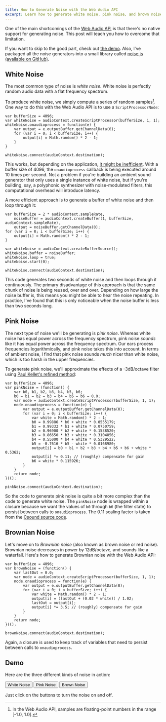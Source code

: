 ```yaml
---
title: How to Generate Noise with the Web Audio API
excerpt: Learn how to generate white noise, pink noise, and brown noise with the Web Audio API.
---
```


One of the main shortcomings of the [Web Audio API][] is that there's no
native support for generating noise. This post will teach you how to
overcome that limitation.

<!--more-->

If you want to skip to the good part, check out [the demo][]. Also, I've
packaged all the noise generators into a small library called [noise.js
(available on GitHub)][].

White Noise
-----------

The most common type of noise is *white noise*. White noise is perfectly
random audio data with a flat frequency spectrum.

To produce white noise, we simply compute a series of random
samples[^1]. One way to do this with the Web Audio API is to use a
`ScriptProcessorNode`:

~~~~ {.javascript}
var bufferSize = 4096;
var whiteNoise = audioContext.createScriptProcessor(bufferSize, 1, 1);
whiteNoise.onaudioprocess = function(e) {
    var output = e.outputBuffer.getChannelData(0);
    for (var i = 0; i < bufferSize; i++) {
        output[i] = Math.random() * 2 - 1;
    }
}

whiteNoise.connect(audioContext.destination);
~~~~

This works, but depending on the application, [it might be
inefficient][]. With a buffer size of 4096, the `onaudioprocess`
callback is being executed around 10 times per second. Not a problem if
you're building an ambient sound generator that only uses a single
instance of white noise, but if you're building, say, a polyphonic
synthesizer with noise-modulated filters, this computational overhead
will introduce latency.

A more efficient approach is to generate a buffer of white noise and
then loop through it:

~~~~ {.javascript}
var bufferSize = 2 * audioContext.sampleRate,
    noiseBuffer = audioContext.createBuffer(1, bufferSize, audioContext.sampleRate),
    output = noiseBuffer.getChannelData(0);
for (var i = 0; i < bufferSize; i++) {
    output[i] = Math.random() * 2 - 1;
}

var whiteNoise = audioContext.createBufferSource();
whiteNoise.buffer = noiseBuffer;
whiteNoise.loop = true;
whiteNoise.start(0);

whiteNoise.connect(audioContext.destination);
~~~~

This code generates two seconds of white noise and then loops through it
continuously. The primary disadvantage of this approach is that the same
chunk of noise is being reused, over and over. Depending on how large
the noise buffer is, this means you might be able to hear the noise
repeating. In practice, I've found that this is only noticeable when the
noise buffer is less than two seconds long.

Pink Noise
----------

The next type of noise we'll be generating is *pink noise*. Whereas
white noise has equal power across the frequency spectrum, pink noise
*sounds* like it has equal power across the frequency spectrum. Our ears
process frequencies logarithmically, and pink noise takes this into
account. In terms of ambient noise, I find that pink noise sounds *much*
nicer than white noise, which is too harsh in the upper frequencies.

To generate pink noise, we'll approximate the effects of a -3dB/octave
filter using [Paul Kellet's refined method][]:

~~~~ {.javascript}
var bufferSize = 4096;
var pinkNoise = (function() {
    var b0, b1, b2, b3, b4, b5, b6;
    b0 = b1 = b2 = b3 = b4 = b5 = b6 = 0.0;
    var node = audioContext.createScriptProcessor(bufferSize, 1, 1);
    node.onaudioprocess = function(e) {
        var output = e.outputBuffer.getChannelData(0);
        for (var i = 0; i < bufferSize; i++) {
            var white = Math.random() * 2 - 1;
            b0 = 0.99886 * b0 + white * 0.0555179;
            b1 = 0.99332 * b1 + white * 0.0750759;
            b2 = 0.96900 * b2 + white * 0.1538520;
            b3 = 0.86650 * b3 + white * 0.3104856;
            b4 = 0.55000 * b4 + white * 0.5329522;
            b5 = -0.7616 * b5 - white * 0.0168980;
            output[i] = b0 + b1 + b2 + b3 + b4 + b5 + b6 + white * 0.5362;
            output[i] *= 0.11; // (roughly) compensate for gain
            b6 = white * 0.115926;
        }
    }
    return node;
})();

pinkNoise.connect(audioContext.destination);
~~~~

So the code to generate pink noise is quite a bit more complex than the
code to generate white noise. The `pinkNoise` node is wrapped within a
closure because we want the values of `b0` through `b6` (the filter
state) to persist between calls to `onaudioprocess`. The 0.11 scaling
factor is taken from the [Csound source code][].

Brownian Noise
--------------

Let's move on to *Brownian noise* (also known as brown noise or red
noise). Brownian noise decreases in power by 12dB/octave, and sounds
like a waterfall. Here's how to generate Brownian noise with the Web
Audio API:

~~~~ {.javascript}
var bufferSize = 4096;
var brownNoise = (function() {
    var lastOut = 0.0;
    var node = audioContext.createScriptProcessor(bufferSize, 1, 1);
    node.onaudioprocess = function(e) {
        var output = e.outputBuffer.getChannelData(0);
        for (var i = 0; i < bufferSize; i++) {
            var white = Math.random() * 2 - 1;
            output[i] = (lastOut + (0.02 * white)) / 1.02;
            lastOut = output[i];
            output[i] *= 3.5; // (roughly) compensate for gain
        }
    }
    return node;
})();

brownNoise.connect(audioContext.destination);
~~~~

Again, a closure is used to keep track of variables that need to persist
between calls to `onaudioprocess`.

Demo
----

Here are the three different kinds of noise in action:

<p>
<button id="white-demo">
White Noise
</button>
<button id="pink-demo">
Pink Noise
</button>
<button id="brown-demo">
Brown Noise
</button>
<script type="text/javascript" src="/js/noise.js"></script>
<script type="text/javascript">
var audioContext = new (window.webkitAudioContext || window.AudioContext)();

var whiteNoise = audioContext.createWhiteNoise();
var whiteGain = audioContext.createGain();
whiteGain.gain.value = 0;
whiteNoise.connect(whiteGain);
whiteGain.connect(audioContext.destination);

var pinkNoise = audioContext.createPinkNoise();
var pinkGain = audioContext.createGain();
pinkGain.gain.value = 0;
pinkNoise.connect(pinkGain);
pinkGain.connect(audioContext.destination);

var brownNoise = audioContext.createBrownNoise();
var brownGain = audioContext.createGain();
brownGain.gain.value = 0;
brownNoise.connect(brownGain);
brownGain.connect(audioContext.destination);

var toggleDemo = function(text, gain) {
    var handler = function(e) {
        if (gain.gain.value == 0.0) {
            $(e.target).text("Stop");
            gain.gain.value = 0.3;
        } else {
            $(e.target).text(text);
            gain.gain.value = 0.0;
        }
    };
    return handler;
};

$("#white-demo").click(toggleDemo("White Noise", whiteGain));
$("#pink-demo").click(toggleDemo("Pink Noise", pinkGain));
$("#brown-demo").click(toggleDemo("Brown Noise", brownGain));
</script>
</p>

Just click on the buttons to turn the noise on and off.

[^1]: In the Web Audio API, samples are floating-point numbers in the
    range [-1.0, 1.0].

  [Web Audio API]: https://dvcs.w3.org/hg/audio/raw-file/tip/webaudio/specification.html
  [the demo]: #demo
  [noise.js (available on GitHub)]: https://github.com/zacharydenton/noise.js
  [it might be inefficient]: https://medium.com/web-audio/61a836e28b42
  [Paul Kellet's refined method]: http://www.musicdsp.org/files/pink.txt
  [Csound source code]: http://sourceforge.net/p/csound/csound6-git/ci/master/tree/Opcodes/pitch.c#l1336
